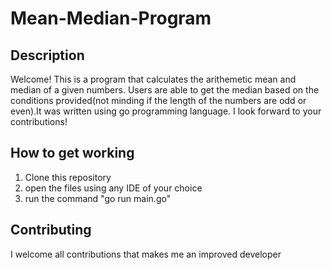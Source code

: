 


# Mean-Median-Program

## Description
Welcome! This is a program that calculates the arithemetic mean and median of a given numbers. Users are able to get the median based on the conditions provided(not minding if the length of the numbers are odd or even).It was written using go programming language.  I look forward to your contributions!

## How to get working 
1. Clone this repository
2.  open the files using  any IDE of your choice
3. run the command "go run main.go"


## Contributing
I welcome all contributions that makes me an improved developer





